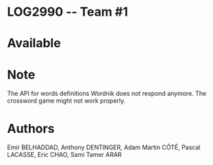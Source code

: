 LOG2990 -- Team #1
===================

# Available



# Note

The API for words definitions Wordnik does not respond anymore. The crossword game might not work properly.

# Authors
Emir BELHADDAD, Anthony DENTINGER, Adam Martin CÔTÉ,
Pascal LACASSE, Eric CHAO, Sami Tamer ARAR
